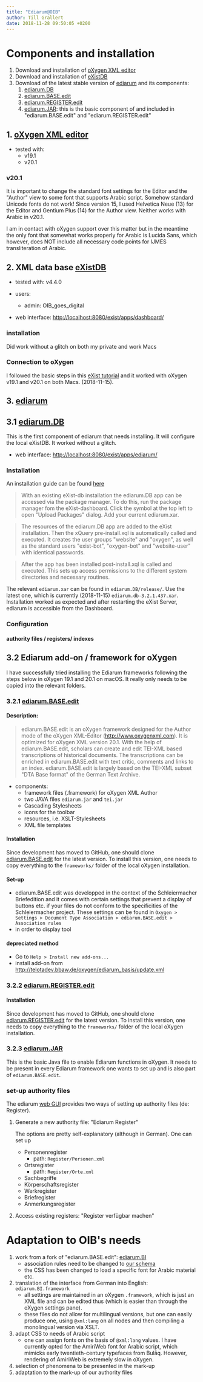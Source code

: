 ```yaml
---
title: "Ediarum@OIB"
author: Till Grallert
date: 2018-11-28 09:50:05 +0200
---
```


# Components and installation

1. Download and installation of [oXygen XML editor](https://www.oxygenxml.com/download_oxygenxml_editor.html)
2. Download and installation of [eXistDB](https://exist-db.org/)
3. Download of the latest stable version of [ediarum](https://github.com/ediarum) and its components:
    1. [ediarum.DB](https://github.com/ediarum/ediarum.DB)
    2. [ediarum.BASE.edit](https://github.com/ediarum/ediarum.BASE.edit)
    3. [ediarum.REGISTER.edit](https://github.com/ediarum/ediarum.REGISTER.edit)
    4. [ediarum.JAR](https://github.com/ediarum/ediarum.JAR): this is the basic component of and included in "ediarum.BASE.edit" and "ediarum.REGISTER.edit"
 
## 1. [oXygen XML editor](https://www.oxygenxml.com/download_oxygenxml_editor.html)

- tested with:
    + v19.1
    + v20.1
    
### v20.1

It is important to change the standard font settings for the Editor and the "Author" view to some font that supports Arabic script. Somehow standard Unicode fonts do not work! Since version 15, I used Helvetica Neue (13) for the Editor and Gentium Plus (14) for the Author view. Neither works with Arabic in v20.1. 

I am in contact with oXygen support over this matter but in the meantime the only font that somewhat works properly for Arabic is Lucida Sans, which however, does NOT include all necessary code points for IJMES transliteration of Arabic.


## 2. XML data base [eXistDB](https://exist-db.org/)

- tested with: v4.4.0
- users:
    + admin: OIB_goes_digital

- web interface: <http://localhost:8080/exist/apps/dashboard/>

### installation

Did work without a glitch on both my private and work Macs

### Connection to oXygen

I followed the basic steps in this [eXist tutorial](https://exist-db.org/exist/apps/doc/oxygen) and it worked with oXygen v19.1 and v20.1 on both Macs. (2018-11-15).


## 3. [ediarum](https://github.com/ediarum)
##  3.1 [ediarum.DB](https://github.com/ediarum/ediarum.DB)

This is the first component of ediarum that needs installing. It will configure the local eXistDB. It worked without a glitch.

- web interface: <http://localhost:8080/exist/apps/ediarum/>

### Installation

An installation guide can be found [here](https://github.com/ediarum/ediarum.DB/blob/master/INSTALLATION.md)

>With an existing eXist-db installation the ediarum.DB app can be accessed via the package manager. To do this, run the package manager fom the eXist-dashboard. Click the symbol at the top left to open "Upload Packages" dialog. Add your current ediarum.xar.

>The resources of the ediarum.DB app are added to the eXist installation. Then the xQuery pre-install.xql is automatically called and executed. It creates the user groups "website" and "oxygen", as well as the standard users "exist-bot", "oxygen-bot" and "website-user" with identical passwords.

>After the app has been installed post-install.xql is called and executed. This sets up access permissions to the different system directories and necessary routines.

The relevant `ediarum.xar` can be found in `ediarum.DB/release/`. Use the latest one, which is currently (2018-11-15) `ediarum.db-3.2.1.437.xar`. Installation worked as expected and after restarting the eXist Server, ediarum is accessible from the Dashboard.

### Configuration

#### authority files / registers/ indexes



## 3.2 Ediarum add-on / framework for oXygen

I have successfully tried installing the Ediarum frameworks following the steps below in oXygen 19.1 and 20.1 on macOS. It really only needs to be copied into the relevant folders. 

### 3.2.1 [ediarum.BASE.edit](https://github.com/ediarum/ediarum.BASE.edit)
#### Description:

>ediarum.BASE.edit is an oXygen framework designed for the Author mode of the oXygen XML-Editor (http://www.oxygenxml.com). It is optimized for oXygen XML version 20.1. With the help of ediarum.BASE.edit, scholars can create and edit TEI-XML based transcriptions of historical documents. The transcriptions can be enriched in ediarum.BASE.edit with text critic, comments and links to an index. ediarum.BASE.edit is largely based on the TEI-XML subset "DTA Base format" of the German Text Archive.

- components:
    + framework files (.framework) for oXygen XML Author
    + two JAVA files `ediarum.jar` and `tei.jar`
    + Cascading Stylesheets
    + icons for the toolbar
    + resources, i.e. XSLT-Stylesheets
    + XML file templates

#### Installation

Since development has moved to GitHub, one should clone [ediarum.BASE.edit](https://github.com/ediarum/ediarum.BASE.edit) for the latest version. To install this version, one needs to copy everything to the `frameworks/` folder of the local oXygen installation.

#### Set-up

- ediarum.BASE.edit was developped in the context of the Schleiermacher Briefedition and it comes with certain settings that prevent a display of buttons etc. if your files do not conform to the specificities of the Schleiermacher project. These settings can be found in `Oxygen > Settings > Document Type Association > ediarum.BASE.edit > Association rules`
- in order to display tool

#### depreciated method

- Go to `Help > Install new add-ons...`
- install add-on from <http://telotadev.bbaw.de/oxygen/ediarum_basis/update.xml>

### 3.2.2 [ediarum.REGISTER.edit](https://github.com/ediarum/ediarum.REGISTER.edit)

#### Installation

Since development has moved to GitHub, one should clone [ediarum.REGISTER.edit](https://github.com/ediarum/ediarum.REGISTER.edit) for the latest version. To install this version, one needs to copy everything to the `frameworks/` folder of the local oXygen installation.

### 3.2.3 [ediarum.JAR](https://github.com/ediarum/ediarum.JAR)

This is the basic Java file to enable Ediarum functions in oXygen. It needs to be present in every Ediarum framework one wants to set up and is also part of `ediarum.BASE.edit`.

### set-up authority files

The ediarum [web GUI](http://localhost:8080/exist/apps/ediarum/) provides two ways of setting up authority files (de: Register).

1. Generate a new authority file: "Ediarum Register"

    The options are pretty self-explanatory (although in German). One can set up

    - Personenregister
        + path: `Register/Personen.xml`
    - Ortsregister
        + path: `Register/Orte.xml`
    - Sachbegriffe
    - Körperschaftsregister
    - Werkregister
    - Briefregister
    - Anmerkungsregister
    
2. Access existing registers: "Register verfügbar machen"

# Adaptation to OIB's needs

1. work from a fork of "ediarum.BASE.edit": [ediarum.BI](https://github.com/oibeirut/ediarum.BI)
    - association rules need to be changed to [our schema](https://github.com/oibeirut/oibeirut_odd)
    - the CSS has been changed to load a specific font for Arabic material etc. 
2. translation of the interface from German into English: `ediarum.BI.framework`
    - all settings are maintained in an oXygen `.framework`, which is just an XML file and can be edited thus (which is easier than through the oXygen settings pane).
    - these files do not allow for multilingual versions, but one can easily produce one, using `@xml:lang` on all nodes and then compiling a monolingual version via XSLT.
3. adapt CSS to needs of Arabic script
    - one can assign fonts on the basis of `@xml:lang` values. I have currently opted for the AmiriWeb font for Arabic script, which mimicks early twentieth-century typefaces from Bulāq. However, rendering of AmiriWeb is extremely slow in oXygen.
4. selection of phenomena to be presented in the mark-up
5. adaptation to the mark-up of our authority files